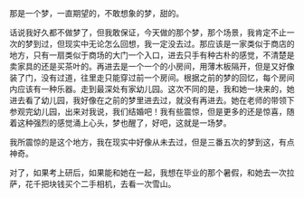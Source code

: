 那是一个梦，一直期望的，不敢想象的梦，甜的。

话说我好久都不做梦了，但我敢保证，今天做的那个梦，那个场景，我肯定不止一次的梦到过，但现实中无论怎么回想，我一定没去过。那应该是一家类似于商店的地方，只有一扇类似于商场的大门一个入口，进去只手有种古朴的感觉，不清楚是卖家具的还是买茶叶的。再进去是一个一个的小房间，用薄木板隔开，但是又好像装了门，没有过道，往里走只能穿过前一个房间。根据之前的梦的回忆，每个房间内应该有一种乐器。走到最深处有家幼儿园。这次不同的是，我和她一块来的，她进去看了幼儿园，我好像在之前的梦里进去过，就没有再进去。她在老师的带领下参观完幼儿园，出来对我说，我们结婚吧！我有些震惊，但是更多的还是惊喜，随着这种强烈的感觉涌上心头，梦也醒了，好吧，这就是一场梦。



我所震惊的是这个地方，我在现实中好像从未去过，但是三番五次的梦到这，有点神奇。



对了，如果考上研后，如果能和她在一起，我想在毕业的那个暑假，和她去一次拉萨，花千把块钱买个二手相机，去看一次雪山。
